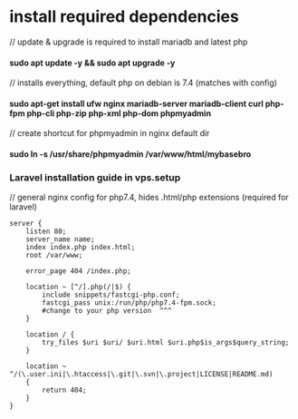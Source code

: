 <h1> install required dependencies </h1> 
<p>// update & upgrade is required to install mariadb and latest php </p>
<h4>sudo apt update -y && sudo apt upgrade -y </h4>
<p>// installs everything, default php on debian is 7.4 (matches with config)</p>
<h4>sudo apt-get install ufw nginx mariadb-server mariadb-client curl php-fpm php-cli php-zip php-xml php-dom phpmyadmin</h4>

<p>// create shortcut for phpmyadmin in nginx default dir </p>
<h4>sudo ln -s /usr/share/phpmyadmin /var/www/html/mybasebro </h4>

<h3> Laravel installation guide in vps.setup </h3>

// general nginx config for php7.4, hides .html/php extensions (required for laravel)
``` nginx
server {
    listen 80;
    server_name name;
    index index.php index.html;
    root /var/www;
    
    error_page 404 /index.php;

    location ~ [^/].php(/|$) {
        include snippets/fastcgi-php.conf;
        fastcgi_pass unix:/run/php/php7.4-fpm.sock;
        #change to your php version  ^^^ 
    }

    location / {
        try_files $uri $uri/ $uri.html $uri.php$is_args$query_string;
    }

    location ~ ^/(\.user.ini|\.htaccess|\.git|\.svn|\.project|LICENSE|README.md)
    {
        return 404;
    }
}
```